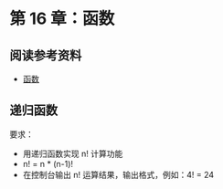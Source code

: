 # 第 16 章：函数

## 阅读参考资料

- [函数](https://developer.mozilla.org/zh-CN/docs/Web/JavaScript/Guide/Functions)

## 递归函数

要求：
- 用递归函数实现 n! 计算功能
- n! = n * (n-1)!
- 在控制台输出 n! 运算结果，输出格式，例如：4! = 24
